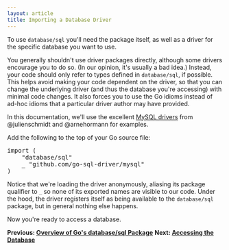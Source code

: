 ```yaml
---
layout: article
title: Importing a Database Driver
---
```


To use `database/sql` you'll need the package itself, as well as a driver for
the specific database you want to use.

You generally shouldn't use driver packages directly, although some drivers
encourage you to do so. (In our opinion, it's usually a bad idea.) Instead, your
code should only refer to types defined in `database/sql`, if possible. This
helps avoid making your code dependent on the driver, so that you can change the
underlying driver (and thus the database you're accessing) with minimal code
changes. It also forces you to use the Go idioms instead of ad-hoc idioms that a
particular driver author may have provided.

In this documentation, we'll use the excellent [MySQL
drivers](https://github.com/go-sql-driver/mysql) from @julienschmidt and @arnehormann
 for examples.

Add the following to the top of your Go source file:

<pre class="prettyprint lang-go">
import (
	"database/sql"
	_ "github.com/go-sql-driver/mysql"
)
</pre>

Notice that we're loading the driver anonymously, aliasing its package qualifier
to `_` so none of its exported names are visible to our code. Under the hood,
the driver registers itself as being available to the `database/sql` package,
but in general nothing else happens.

Now you're ready to access a database.

**Previous: [Overview of Go's database/sql Package](01.0.overview.md)**
**Next: [Accessing the Database](03.0.accessing.md)**
